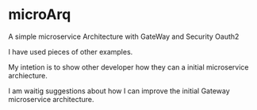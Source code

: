 # microArq
A simple microservice Architecture with GateWay and Security Oauth2

I have used pieces of other examples. 

My intetion is to show other developer how they can a initial microservice archiecture.

I am waitig suggestions about how I can improve the initial Gateway microservice architecture.
